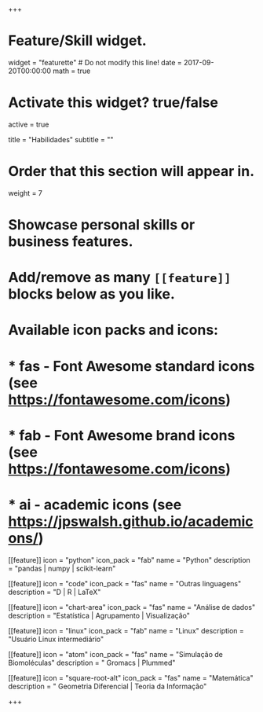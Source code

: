 +++
# Feature/Skill widget.
widget = "featurette"  # Do not modify this line!
date = 2017-09-20T00:00:00
math = true
# Activate this widget? true/false
active = true

title = "Habilidades"
subtitle = ""

# Order that this section will appear in.
weight = 7

# Showcase personal skills or business features.
#
# Add/remove as many `[[feature]]` blocks below as you like.
#
# Available icon packs and icons:
# * fas - Font Awesome standard icons (see https://fontawesome.com/icons)
# * fab - Font Awesome brand icons (see https://fontawesome.com/icons)
# * ai - academic icons (see https://jpswalsh.github.io/academicons/)

[[feature]]
  icon = "python"
  icon_pack = "fab"
  name = "Python"
  description = "pandas | numpy | scikit-learn"

[[feature]]
  icon = "code"
  icon_pack = "fas"
  name = "Outras linguagens"
  description = "D | R | LaTeX"

[[feature]]
  icon = "chart-area"
  icon_pack = "fas"
  name = "Análise de dados"
  description = "Estatística | Agrupamento | Visualização"  

[[feature]]
  icon = "linux"
  icon_pack = "fab"
  name = "Linux"
  description = "Usuário Linux intermediário"

[[feature]]
  icon = "atom"
  icon_pack = "fas"
  name = "Simulação de Biomoléculas"
  description = " Gromacs | Plummed"

[[feature]]
  icon = "square-root-alt"
  icon_pack = "fas"
  name = "Matemática"
  description = " Geometria Diferencial | Teoria da Informação"

+++
